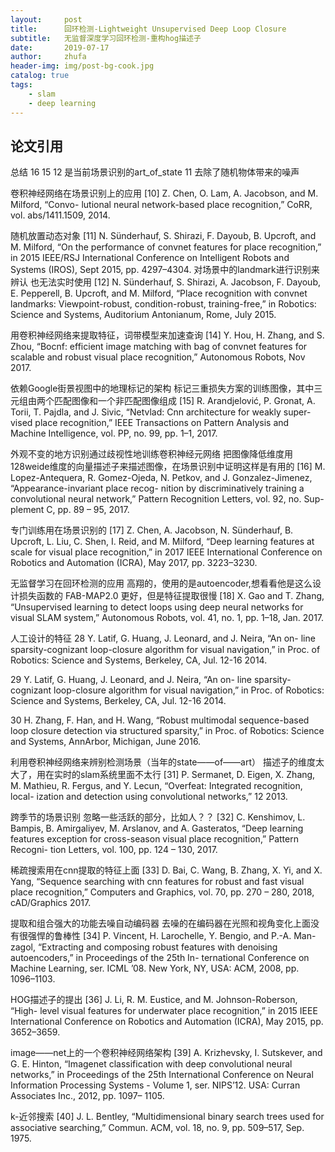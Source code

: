 ```yaml
---
layout:     post
title:      回环检测-Lightweight Unsupervised Deep Loop Closure
subtitle:   无监督深度学习回环检测-重构hog描述子
date:       2019-07-17
author:     zhufa
header-img: img/post-bg-cook.jpg
catalog: true
tags:
    - slam
    - deep learning
---
```


## 论文引用
总结 16 15 12 是当前场景识别的art_of_state 11 去除了随机物体带来的噪声


卷积神经网络在场景识别上的应用
[10] Z. Chen, O. Lam, A. Jacobson, and M. Milford, “Convo-
lutional neural network-based place recognition,” CoRR,
vol. abs/1411.1509, 2014.

随机放置动态对象
[11] N. Sünderhauf, S. Shirazi, F. Dayoub, B. Upcroft, and
M. Milford, “On the performance of convnet features
for place recognition,” in 2015 IEEE/RSJ International
Conference on Intelligent Robots and Systems (IROS),
Sept 2015, pp. 4297–4304.
对场景中的landmark进行识别来辨认
也无法实时使用
[12] N. Sünderhauf, S. Shirazi, A. Jacobson, F. Dayoub,
E. Pepperell, B. Upcroft, and M. Milford, “Place
recognition with convnet landmarks: Viewpoint-robust,
condition-robust, training-free,” in Robotics: Science and
Systems, Auditorium Antonianum, Rome, July 2015.

用卷积神经网络来提取特征，词带模型来加速查询
[14] Y. Hou, H. Zhang, and S. Zhou, “Bocnf: efficient image
matching with bag of convnet features for scalable and
robust visual place recognition,” Autonomous Robots,
Nov 2017.


依赖Google街景视图中的地理标记的架构
标记三重损失方案的训练图像，其中三元组由两个匹配图像和一个非匹配图像组成
[15] R. Arandjelović, P. Gronat, A. Torii, T. Pajdla, and
J. Sivic, “Netvlad: Cnn architecture for weakly super-
vised place recognition,” IEEE Transactions on Pattern
Analysis and Machine Intelligence, vol. PP, no. 99, pp.
1–1, 2017.

外观不变的地方识别通过歧视性地训练卷积神经元网络
把图像降低维度用128weide维度的向量描述子来描述图像，在场景识别中证明这样是有用的
[16] M. Lopez-Antequera, R. Gomez-Ojeda, N. Petkov, and
J. Gonzalez-Jimenez, “Appearance-invariant place recog-
nition by discriminatively training a convolutional neural
network,” Pattern Recognition Letters, vol. 92, no. Sup-
plement C, pp. 89 – 95, 2017.

专门训练用在场景识别的
[17] Z. Chen, A. Jacobson, N. Sünderhauf, B. Upcroft, L. Liu,
C. Shen, I. Reid, and M. Milford, “Deep learning features
at scale for visual place recognition,” in 2017 IEEE
International Conference on Robotics and Automation
(ICRA), May 2017, pp. 3223–3230.

无监督学习在回环检测的应用
高翔的，使用的是autoencoder,想看看他是这么设计损失函数的
FAB-MAP2.0 更好，但是特征提取很慢
[18] X. Gao and T. Zhang, “Unsupervised learning to detect
loops using deep neural networks for visual SLAM
system,” Autonomous Robots, vol. 41, no. 1, pp. 1–18,
Jan. 2017.

人工设计的特征
28 
Y. Latif, G. Huang, J. Leonard, and J. Neira, “An on-
line sparsity-cognizant loop-closure algorithm for visual
navigation,” in Proc. of Robotics: Science and Systems,
Berkeley, CA, Jul. 12-16 2014.

29
Y. Latif, G. Huang, J. Leonard, and J. Neira, “An on-
line sparsity-cognizant loop-closure algorithm for visual
navigation,” in Proc. of Robotics: Science and Systems,
Berkeley, CA, Jul. 12-16 2014.

30
H. Zhang, F. Han, and H. Wang, “Robust multimodal
sequence-based loop closure detection via structured
sparsity,” in Proc. of Robotics: Science and Systems,
AnnArbor, Michigan, June 2016.

利用卷积神经网络来辨别检测场景（当年的state——of——art）
描述子的维度太大了，用在实时的slam系统里面不太行
[31] P. Sermanet, D. Eigen, X. Zhang, M. Mathieu, R. Fergus,
and Y. Lecun, “Overfeat: Integrated recognition, local-
ization and detection using convolutional networks,” 12
2013.

跨季节的场景识别
忽略一些活跃的部分，比如人？？
[32] C. Kenshimov, L. Bampis, B. Amirgaliyev, M. Arslanov,
and A. Gasteratos, “Deep learning features exception for
cross-season visual place recognition,” Pattern Recogni-
tion Letters, vol. 100, pp. 124 – 130, 2017.

稀疏搜索用在cnn提取的特征上面
[33] D. Bai, C. Wang, B. Zhang, X. Yi, and X. Yang,
“Sequence searching with cnn features for robust and
fast visual place recognition,” Computers and Graphics,
vol. 70, pp. 270 – 280, 2018, cAD/Graphics 2017.

提取和组合强大的功能去噪自动编码器
去噪的在编码器在光照和视角变化上面没有很强悍的鲁棒性
[34] P. Vincent, H. Larochelle, Y. Bengio, and P.-A. Man-
zagol, “Extracting and composing robust features with
denoising autoencoders,” in Proceedings of the 25th In-
ternational Conference on Machine Learning, ser. ICML
’08. New York, NY, USA: ACM, 2008, pp. 1096–1103.

HOG描述子的提出
[36] J. Li, R. M. Eustice, and M. Johnson-Roberson, “High-
level visual features for underwater place recognition,”
in 2015 IEEE International Conference on Robotics and
Automation (ICRA), May 2015, pp. 3652–3659.

image——net上的一个卷积神经网络架构
[39] A. Krizhevsky, I. Sutskever, and G. E. Hinton, “Imagenet
classification with deep convolutional neural networks,”
in Proceedings of the 25th International Conference on
Neural Information Processing Systems - Volume 1, ser.
NIPS’12. USA: Curran Associates Inc., 2012, pp. 1097–
1105.

k-近邻搜索
[40] J. L. Bentley, “Multidimensional binary search trees used
for associative searching,” Commun. ACM, vol. 18, no. 9,
pp. 509–517, Sep. 1975.

